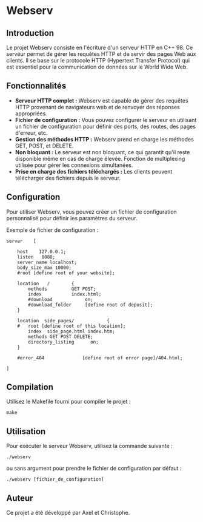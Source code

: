 # Webserv

## Introduction

Le projet Webserv consiste en l'écriture d'un serveur HTTP en C++ 98. Ce serveur permet de gérer les requêtes HTTP et de servir des pages Web aux clients. Il se base sur le protocole HTTP (Hypertext Transfer Protocol) qui est essentiel pour la communication de données sur le World Wide Web.

## Fonctionnalités

- **Serveur HTTP complet :** Webserv est capable de gérer des requêtes HTTP provenant de navigateurs web et de renvoyer des réponses appropriées.
- **Fichier de configuration :** Vous pouvez configurer le serveur en utilisant un fichier de configuration pour définir des ports, des routes, des pages d'erreur, etc.
- **Gestion des méthodes HTTP :** Webserv prend en charge les méthodes GET, POST, et DELETE.
- **Non bloquant :** Le serveur est non bloquant, ce qui garantit qu'il reste disponible même en cas de charge élevée. Fonction de multiplexing utilisée pour gérer les connexions simultanées.
- **Prise en charge des fichiers téléchargés :** Les clients peuvent télécharger des fichiers depuis le serveur.

## Configuration

Pour utiliser Webserv, vous pouvez créer un fichier de configuration personnalisé pour définir les paramètres du serveur.

Exemple de fichier de configuration :

	server    [

		host    127.0.0.1;
		listen   8080;
		server_name localhost;
		body_size_max 10000;
		#root [define root of your website];

		location   /        {
			methods         GET POST;
			index           index.html;
			#download            on;
			#download_folder     [define root of deposit];
		}

		location  side_pages/            {
		#   root [define root of this location];
			index  side_page.html index.htm;
			methods GET POST DELETE;
			directory_listing      on;
		}

		#error_404              [define root of error page]/404.html;

	]

## Compilation

Utilisez le Makefile fourni pour compiler le projet :

```shell
make
```

## Utilisation

Pour exécuter le serveur Webserv, utilisez la commande suivante :

```shell
./webserv
```

ou sans argument pour prendre le fichier de configuration par défaut :

```shell
./webserv [fichier_de_configuration]
```

## Auteur

Ce projet a été développé par Axel et Christophe.

